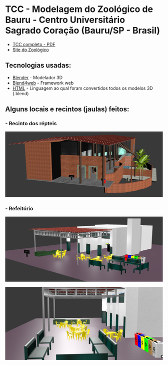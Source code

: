 # TCC - Modelagem do Zoológico de Bauru - Centro Universitário Sagrado Coração (Bauru/SP - Brasil)

- [TCC completo - PDF](https://github.com/zehguilherme/tcc-rv-zoo-bauru/blob/master/JOS%C3%89_GUILHERME_PARO_MONTEIRO_TOMAINE_860582.pdf)
- [Site do Zoológico](http://zoobauru.com.br/)

## Tecnologias usadas:

- [Blender](https://www.blender.org/) - Modelador 3D
- [Blend4web](https://www.blend4web.com/en/) - Framework web
- [HTML](https://developer.mozilla.org/pt-BR/docs/Web/HTML) - Linguagem ao qual foram convertidos todos os modelos 3D (.blend)

## Alguns locais e recintos (jaulas) feitos:

### - Recinto dos répteis

![Recinto dos répteis](https://github.com/zehguilherme/tcc-rv-zoo-bauru/blob/master/image.png)


### - Refeitório

![Refeitório 1](https://github.com/zehguilherme/tcc-rv-zoo-bauru/blob/master/Refeitorio%202.PNG)

![Refeitório 2](https://github.com/zehguilherme/tcc-rv-zoo-bauru/blob/master/Refeitorio%204.PNG)
